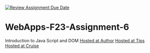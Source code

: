 [![Review Assignment Due Date](https://classroom.github.com/assets/deadline-readme-button-24ddc0f5d75046c5622901739e7c5dd533143b0c8e959d652212380cedb1ea36.svg)](https://classroom.github.com/a/b9NC0g7h)
# WebApps-F23-Assignment-6
Introduction to Java Script and DOM
<a href=" https://44-563-webapps-f23.github.io/44563-webapps-f23-assignment6-Divya-Sarvepalli/author.html">Hosted at Author</a>
<a href=" https://44-563-webapps-f23.github.io/44563-webapps-f23-assignment6-Divya-Sarvepalli/tips.html">Hosted at Tips</a>
<a href=" https://44-563-webapps-f23.github.io/44563-webapps-f23-assignment6-Divya-Sarvepalli/cruise.html">Hosted at Cruise</a>